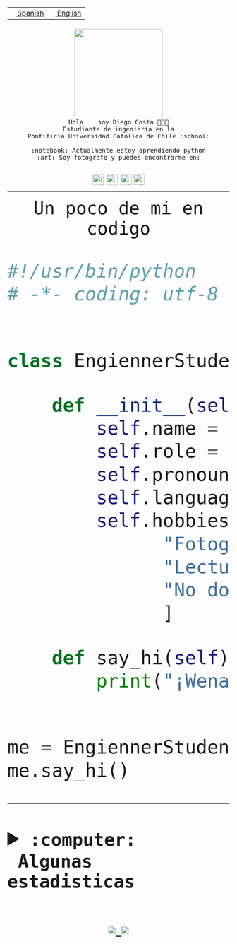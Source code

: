 <table border="0"  align="right">
 <tr><td><a href="README.md"><img src="https://upload.wikimedia.org/wikipedia/commons/thumb/8/89/Bandera_de_Espa%C3%B1a.svg/1200px-Bandera_de_Espa%C3%B1a.svg.png" height="10"> Spanish</a></td>
 <td><a href="README.en.md"><img src="https://upload.wikimedia.org/wikipedia/commons/a/a4/Flag_of_the_United_States.svg" height="10"> English</a></td></tr>
</table><br><br><br>


<p align="center">
  <img src="https://github.com/diegocostares/diegocostares/blob/main/Images/aaa2.gif?raw=true" width="200px">
  <br><samp>
    Hola <img src="https://media.giphy.com/media/hvRJCLFzcasrR4ia7z/giphy.gif" width="16px"> soy Diego Costa 👨🏻‍💻<br>
    Estudiante de ingeniería en la <br>
    Pontificia Universidad Católica de Chile :school:<br>
  <br>
    :notebook: Actualmente estoy aprendiendo python <br>
    :art: Soy fotografo y puedes encontrarme en: <br>
  <br></samp>
  
</p>

<p align="center">
   <a href="https://instagram.com/diegocosta_no" target="blank">
    <img 
    align="center" src="https://cdn.jsdelivr.net/npm/simple-icons@3.0.1/icons/instagram.svg" alt="instagram" height="25px" width="25px" />
  </a>
  <a style="border: 3px solid; color: white;"href="https://t.me/diegocosta_no" target="blank">
  <img
  align="center" alt="Telegram" width="25px" src="https://icons-for-free.com/iconfiles/png/512/Telegram-1324888767380505522.png" />
</a>
<a href="https://api.whatsapp.com/send?phone=56971897835&text=Hola!" target="blank">
  <img
  align="center" alt="wtsp" width="25px" src="https://img.icons8.com/pastel-glyph/2x/whatsapp--v2.png" />
</a>
<a href="https://www.linkedin.com/in/diego-costa-786249213/" target="blank">
  <img
  align="center" alt="wtsp" width="25px" src="https://img.icons8.com/metro/452/linkedin.png" />
</a>

  </a>
</p>

---


<p align="center"><font size="25"><samp>Un poco de mi en codigo</samp></front></p>


```python
#!/usr/bin/python
# -*- coding: utf-8 -*-


class EngiennerStudent:

    def __init__(self):
        self.name = "Diego Costa"
        self.role = "Estudiante"
        self.pronouns = "he/him"
        self.language_spoken = ["es_CL", "en_US"]
        self.hobbies = [
              "Fotografia",
              "Lectura",
              "No dormir",
              ]

    def say_hi(self):
        print("¡Wena mundo!")


me = EngiennerStudent()
me.say_hi()
```
---
<details>
  <summary><b><samp>:computer: &nbsp;Algunas estadisticas</samp></b></summary>
  <br/></p>

<!--START_SECTION:waka-->
![Code Time](http://img.shields.io/badge/Code%20Time-498%20hrs%2041%20mins-blue)

**Soy nocturno 🦉** 

```text
🌞 Mañana     8 commits      ░░░░░░░░░░░░░░░░░░░░░░░░░   2.25% 
🌆 Día        128 commits    █████████░░░░░░░░░░░░░░░░   36.06% 
🌃 Tarde      113 commits    ████████░░░░░░░░░░░░░░░░░   31.83% 
🌙 Noche      106 commits    ███████░░░░░░░░░░░░░░░░░░   29.86%

```
📅 **Soy más productivo los Miércoles** 

```text
Lunes        33 commits     ██░░░░░░░░░░░░░░░░░░░░░░░   9.3% 
Martes       35 commits     ██░░░░░░░░░░░░░░░░░░░░░░░   9.86% 
Miércoles    127 commits    █████████░░░░░░░░░░░░░░░░   35.77% 
Jueves       36 commits     ██░░░░░░░░░░░░░░░░░░░░░░░   10.14% 
Viernes      17 commits     █░░░░░░░░░░░░░░░░░░░░░░░░   4.79% 
Sábado       51 commits     ███░░░░░░░░░░░░░░░░░░░░░░   14.37% 
Domingo      56 commits     ████░░░░░░░░░░░░░░░░░░░░░   15.77%

```


📊 **Esta semana me dediqué a** 

```text
🐱‍💻 Proyectos: 
G74_BDD                  6 hrs 40 mins       █████████████░░░░░░░░░░░░   55.17% 
SHAREGO-G54              3 hrs 39 mins       ███████░░░░░░░░░░░░░░░░░░   30.23% 
T2                       1 hr 15 mins        ██░░░░░░░░░░░░░░░░░░░░░░░   10.38% 
proyecto-de-ejemplo      19 mins             ░░░░░░░░░░░░░░░░░░░░░░░░░   2.68% 
ejemplos                 7 mins              ░░░░░░░░░░░░░░░░░░░░░░░░░   1.03%

```


 Last Updated on 27/05/2022 10:29:07 UTC
<!--END_SECTION:waka-->
  
  

 <p align="center"> <img src="https://github-readme-stats.vercel.app/api?username=diegocostares&show_icons=true&theme=ayu-mirage" alt="abhisheknaiidu" /></p>
 
</details>

<p align=center>
  <a href="https://github.com/diegocostares">
    <img src="https://badges.pufler.dev/visits/diegocostares/diegocostares?style=flat-square&color=black&logo=github">
  </a>
  <a href="https://github.com/diegocostares?tab=repositories">
    <img src="https://badges.pufler.dev/repos/diegocostares?style=flat-square&color=black&logo=github">
  </a>
</p>
